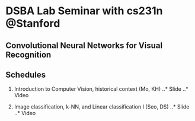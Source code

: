 # DSBA Lab Seminar with cs231n @Stanford

## Convolutional Neural Networks for Visual Recognition

## Schedules
1. Introduction to Computer Vision, historical context (Mo, KH)
..* Slide
..* Video

2. Image classification, k-NN, and Linear classification I (Seo, DS)
..* Slide
..* Video
